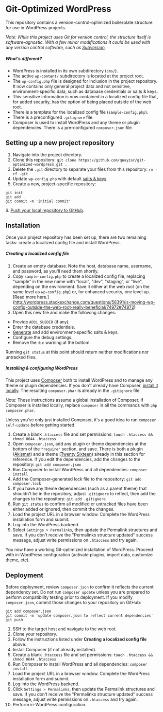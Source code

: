 Git-Optimized WordPress
=======================

This repository contains a version-control-optimized boilerplate structure for use in WordPress projects.

*Note: While this project uses Git for version control, the structure itself is software-agnostic. With a few minor modifications it could be used with any version control software, such as [Subversion](https://subversion.apache.org/).*

##### What's different?
 * WordPress is installed in its own subdirectory (`cms/`).
 * The active `wp-content/` subdirectory is located at the project root. 
 * The `wp-config.php` file is designed for inclusion in the project repository. It now contains only general project data and not sensitive, environment-specific data, such as database credentials or salts & keys.
 * This sensitive information is now contained in a localized config file that, for added security, has the option of being placed outside of the web root.
 * There is a template for the localized config file (`sample-config.php`).
 * There is a preconfigured `.gitignore` file.
 * Composer is used to install WordPress and any theme or plugin dependencies. There is a pre-configured `composer.json` file.

Setting up a new project repository
-----------------------------------

 1. Navigate into the project directory.
 2. Clone this repository: `git clone https://github.com/quayzar/git-optimized-wordpress.git .`
 3. Delete the `.git` directory to separate your files from this repository: `rm -rf .git`
 4. Update `wp-config.php` with default [salts & keys](https://api.wordpress.org/secret-key/1.1/salt/).
 5. Create a new, project-specific repository:
```
git init
git add .
git commit -m 'initial commit'
```
 6\. [Push your local repository to GitHub](http://quayzar.com/git/pushing-a-local-repository-to-github/).
 
Installation
------------

Once your project repository has been set up, there are two remaining tasks: create a localized config file and install WordPress.

##### Creating a localized config file
 1. Create an empty database. Note the host, database name, username, and password, as you'll need them shortly.
 2. Copy `sample-config.php` to create a localized config file, replacing "sample" in the new name with "local", "dev", "staging", or "live", depending on the environment. Save it either at the web root (on the same level as `wp-config.php`) or, for enhanced security, one level up. [Read more here.] (http://wordpress.stackexchange.com/questions/58391/is-moving-wp-config-outside-the-web-root-really-beneficial/74972#74972)
 3. Open this new file and make the following changes:
  * Provide `ADDL_SUBDIR` (if any).
  * Enter the database credentials.
  * [Generate](https://api.wordpress.org/secret-key/1.1/salt/) and add environment-specific salts & keys.
  * Configure the debug settings.
  * Remove the `die` warning at the bottom.

Running `git status` at this point should return neither modifications nor untracked files.

##### Installing & configuring WordPress
This project uses [Composer](https://getcomposer.org/) both to install WordPress and to manage any theme or plugin dependencies. If you don't already have Composer, [install it locally](https://getcomposer.org/download/). The resulting `composer.phar` is already in the `.gitignore` file.

Note: These instructions assume a global installation of Composer. If Composer is installed locally, replace `composer` in all the commands with `php composer.phar`.

Unless you've only just installed Composer, it's a good idea to run `composer self-update` before getting started.

 1. Create a blank `.htaccess` file and set permissions: `touch .htaccess && chmod 0644 .htaccess`
 2. Open `composer.json`, add any plugin or theme dependencies at the bottom of the `"require"` section, and save. There is both a plugin ([Akismet](https://wordpress.org/plugins/akismet/)) and a theme ([Twenty Sixteen](https://wordpress.org/themes/twentysixteen/)) already in this section for reference. If you edit the dependencies, add the changes to the repository: `git add composer.json`
 3. Run Composer to install WordPress and all dependencies: `composer install`
 4. Add the Composer-generated lock file to the repository: `git add composer.lock`
 5. If you have any theme dependencies (such as a parent theme) that shouldn't be in the repository, adjust `.gitignore` to reflect, then add the changes to the repository: `git add .gitignore`
 6. Run `git status` to confirm all modified or untracked files have been either added or ignored, then commit the changes.
 7. Load the project URL in a browser window. Complete the WordPress installation form and submit.
 8. Log into the WordPress backend.
 9. Select `Settings > Permalinks`, then update the Permalink structures and save. If you don't receive the "Permalinks structure updated" success message, adjust write permissions on `.htaccess` and try again.

You now have a working Git-optimized installation of WordPress. Proceed with in-WordPress configuration (activate plugins, import data, customize theme, etc). 

Deployment
----------

Before deployment, review `composer.json` to confirm it reflects the current dependency set. Do not run `composer update` unless you are prepared to perform compatibility testing prior to deployment. If you modify `composer.json`, commit those changes to your repository on GitHub:
```
git add composer.json
git commit -m 'update composer.json to reflect current dependencies'
git push
```

 1. SSH to the target host and navigate to the web root.
 2. Clone your repository.
 3. Follow the instructions listed under **Creating a localized config file** above.
 4. Install Composer (if not already installed).
 5. Create a blank `.htaccess` file and set permissions: `touch .htaccess && chmod 0644 .htaccess`
 6. Run Composer to install WordPress and all dependencies: `composer install`
 7. Load the project URL in a browser window. Complete the WordPress installation form and submit. 
 8. Log into the WordPress backend.
 9. Click `Settings > Permalinks`, then update the Permalink structures and save. If you don't receive the "Permalinks structure updated" success message, adjust write permissions on `.htaccess` and try again.
 10. Perform in-WordPress configuration.
